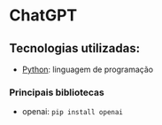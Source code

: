 # ChatGPT

## Tecnologias utilizadas:

* [Python](https://www.python.org/): linguagem de programação

### Principais bibliotecas

* openai: `pip install openai`
